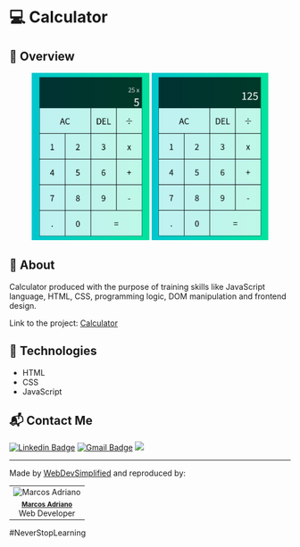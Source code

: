 # 💻 Calculator

## :mag_right: Overview

<div align="center">
  <img height=300 src=".github/calculator1.png">
  <img height=300 src=".github/calculator2.png">
</div>

## :pushpin: About

Calculator produced with the purpose of training skills like JavaScript language, HTML, CSS, programming logic, DOM manipulation and frontend design.

Link to the project: [Calculator](https://marcosadriano05.github.io/calculator)

## :rocket: Technologies

- HTML
- CSS
- JavaScript

## :mailbox_with_mail: Contact Me

[![Linkedin Badge](https://img.shields.io/badge/-Linkedin-blue?style=flat-square&logo=Linkedin&logoColor=white&link=https://www.linkedin.com/in/marcosadriano05/)](https://www.linkedin.com/in/marcosadriano05/)
[![Gmail Badge](https://img.shields.io/badge/-Gmail-c14438?style=flat-square&logo=Gmail&logoColor=white&link=mailto:marcosadriano740@gmail.com)](mailto:marcosadriano740@gmail.com)
<a href="https://www.instagram.com/marcos.a05/?hl=pt-br" target="_blank">
  <img src="https://img.shields.io/badge/Instagram-E4405F?style=for-the-badge&logo=instagram&logoColor=white" width="85" />
</a>

---

Made by [WebDevSimplified](https://github.com/WebDevSimplified) and reproduced by:

<table>
  <tr>
  <td align="center"><img src="https://github.com/marcosadriano05.png" width="100px;" alt="Marcos Adriano"/><br /><sub><b><a href="https://linkedin.com/in/marcosadriano05" title="Marcos">Marcos Adriano</a></b></sub><br/>Web Developer</td>
  </tr>
</table>

#NeverStopLearning
